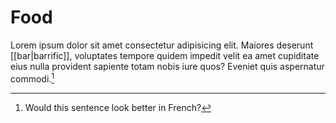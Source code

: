 # Food

Lorem ipsum dolor sit amet consectetur adipisicing elit. Maiores deserunt [[bar|barrific]], voluptates tempore quidem impedit velit ea amet cupiditate eius nulla provident sapiente totam nobis iure quos? Eveniet quis aspernatur commodi.[^1]

[^1]: Would this sentence look better in French?
